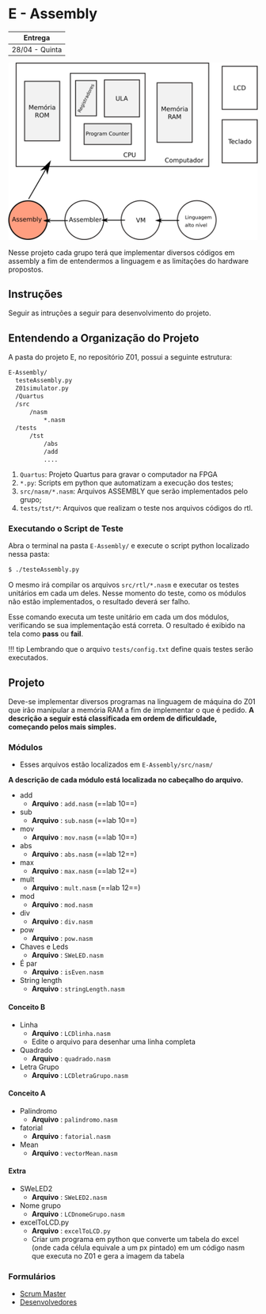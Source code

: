 # E - Assembly

| Entrega      |
|--------------|
| 28/04 - Quinta |

![Assembly](figs/F-Assembly/sistema-assembly.svg)

Nesse projeto cada grupo terá que implementar diversos códigos em assembly a fim de entendermos a linguagem e as limitações do hardware propostos.

## Instruções 

Seguir as intruções a seguir para desenvolvimento do projeto.

## Entendendo a Organização do Projeto

A pasta do projeto E, no repositório Z01, possui a seguinte estrutura:

```
E-Assembly/
  testeAssembly.py
  Z01simulator.py
  /Quartus
  /src
      /nasm
          *.nasm
  /tests
      /tst
          /abs
          /add
          ....
```

1. `Quartus`: Projeto Quartus para gravar o computador na FPGA
1. `*.py`: Scripts em python que automatizam a execução dos testes;
1. `src/nasm/*.nasm`: Arquivos ASSEMBLY que serão implementados pelo grupo;
1. `tests/tst/*`: Arquivos que realizam o teste nos arquivos códigos do rtl.

### Executando o Script de Teste 

Abra o terminal na pasta `E-Assembly/` e execute o script python localizado nessa pasta:

```bash
$ ./testeAssembly.py
```

O mesmo irá compilar os arquivos `src/rtl/*.nasm` e executar os testes unitários em cada um deles. Nesse momento do teste, como os módulos não estão implementados, o resultado deverá ser falho.

Esse comando executa um teste unitário em cada um dos módulos, verificando se sua implementação está correta. O resultado é exibido na tela como  **pass** ou **fail**.


!!! tip
    Lembrando que o arquivo `tests/config.txt` define quais testes serão executados.

## Projeto

Deve-se implementar diversos programas na linguagem de máquina do Z01 que irão manipular a memória RAM a fim de implementar o que é pedido. **A descrição a seguir está classificada em ordem de dificuldade, começando pelos mais simples.**


### Módulos 

- Esses arquivos estão localizados em `E-Assembly/src/nasm/`

**A descrição de cada módulo está localizada no cabeçalho do arquivo.**
 
- add
    - **Arquivo**   : `add.nasm` (==lab 10==)
- sub
    - **Arquivo**   : `sub.nasm` (==lab 10==)
- mov
    - **Arquivo**   : `mov.nasm` (==lab 10==)           
- abs
    - **Arquivo**   : `abs.nasm` (==lab 12==)
- max
    - **Arquivo**   : `max.nasm` (==lab 12==)
- mult
    - **Arquivo**   : `mult.nasm` (==lab 12==)
- mod
    - **Arquivo**   : `mod.nasm`
- div
    - **Arquivo**   : `div.nasm` 
- pow
    - **Arquivo**   : `pow.nasm`
- Chaves e Leds 
    - **Arquivo** : `SWeLED.nasm`
- É par 
    - **Arquivo** : `isEven.nasm`
- String length 
    - **Arquivo** : `stringLength.nasm`


#### Conceito B

- Linha
    - **Arquivo**   : `LCDlinha.nasm`
    - Edite o arquivo para desenhar uma linha completa
- Quadrado
    - **Arquivo**   : `quadrado.nasm`
- Letra Grupo
    - **Arquivo**   : `LCDletraGrupo.nasm`


#### Conceito A
- Palindromo 
    - **Arquivo** : `palindromo.nasm`
- fatorial
    - **Arquivo**   : `fatorial.nasm`    
- Mean
    - **Arquivo** : `vectorMean.nasm`

    
#### Extra

- SWeLED2 
    - **Arquivo** : `SWeLED2.nasm`    
- Nome grupo
    - **Arquivo** : `LCDnomeGrupo.nasm`
- excelToLCD.py
    - **Arquivo** : `excelToLCD.py`
    - Criar um programa em python que converte um tabela do excel (onde cada célula equivale a um px pintado) em um código nasm que executa no Z01 e gera a imagem da tabela



### Formulários
 - [Scrum Master](https://docs.google.com/forms/d/e/1FAIpQLSe6GEJ238aHQ5raPlcwn6M3X91gIcsc6fXUjQ6BgvSm2O8rTg/viewform?usp=sf_link)
 - [Desenvolvedores](https://docs.google.com/forms/d/e/1FAIpQLSduO77Uzt0i8weuF1Jj-9T2dY868zRn_FWT4HdgE7dNf_VT4w/viewform?usp=sf_link)

